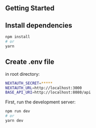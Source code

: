 ## Getting Started

## Install dependencies

```bash
npm install
# or
yarn
```

## Create .env file
in root directory:
```bash
NEXTAUTH_SECRET=*****
NEXTAUTH_URL=http://localhost:3000
BASE_API_URI=http://localhost:8080/api
```



First, run the development server:

```bash
npm run dev
# or
yarn dev
```
